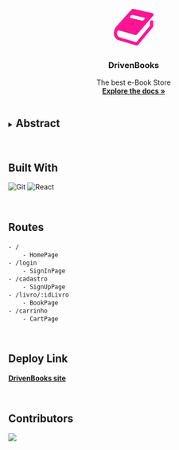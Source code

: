 <p align="center">
  <a href="https://github.com/henriquehhr/projeto14-e-book-store-front">
    <img src="./public/img/book-128.png" alt="readme-logo" width="80" height="80">
  </a>

  <h3 align="center">
    DrivenBooks
  </h3>
  <p align="center">
    The best e-Book Store
    <br />
    <a href="https://github.com/henriquehhr/projeto14-e-book-store-front"><strong>Explore the docs »</strong></a>
    <br />
</p>

<!-- <br/>
<img src="" alt="Banner" >
<br/><br/> -->

<details>
  <summary><h2 style="display: inline-block">Abstract</h2></summary>
  <ol>
    <li>
      <a href="#built-with">Built With</a>
    </li>
    <li><a href="#routes">Routes</a></li>
    <li><a href="#deploy-link">Deploy Link</a></li>
    <li><a href="#contributors">Contributors</a></li>
  </ol>
</details>

<br/>

## Built With

![Git](https://img.shields.io/badge/git-%23F05033.svg?style=for-the-badge&logo=git&logoColor=white)
![React](https://img.shields.io/badge/React-20232A?style=for-the-badge&logo=react&logoColor=61DAFB)

<br/>

## Routes

```
- /
    - HomePage
- /login
    - SignInPage
- /cadastro
    - SignUpPage
- /livro/:idLivro
    - BookPage
- /carrinho
    - CartPage

```

<br/>

## Deploy Link

<a href="https://projeto14-e-book-store-front.vercel.app/"><strong>DrivenBooks site</strong></a>

<br />

## Contributors

<a href="https://github.com/henriquehhr/projeto14-e-book-store-front/graphs/contributors">
  <img src="https://contrib.rocks/image?repo=henriquehhr/projeto14-e-book-store-front" />
</a>
